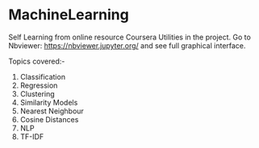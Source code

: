 # MachineLearning

Self Learning from online resource Coursera 
Utilities in the project.
Go to Nbviewer: https://nbviewer.jupyter.org/ and see full graphical interface.

Topics covered:-
1. Classification
2. Regression
3. Clustering
4. Similarity Models
5. Nearest Neighbour
6. Cosine Distances
7. NLP
8. TF-IDF
